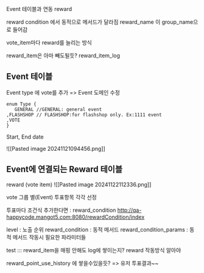 
Event 테이블과 연동
reward

reward condition 에서 동적으로 메서드가 달라짐
reward_name 이 group_name으로 들어감

vote_item마다 reward를 늘리는 방식

reward_item은 아마 빼도될듯?
reward_item_log


## Event 테이블

Event type 에 vote를 추가 =>  Event 도메인 수정
```
enum Type {  
   GENERAL //GENERAL: general event   
,FLASHSHOP // FLASHSHOP:for flashshop only. Ex:1111 event  
,VOTE
}
```
Start, End date


![[Pasted image 20241121094456.png]]



## Event에 연결되는 Reward 테이블

reward (vote item)
![[Pasted image 20241122112336.png]]

vote 그룹 별(Event) 투표항목 각각 선정

투표마다 조건식 추가한다면 : reward_condition
http://qa-happycode.mangot5.com:8080/rewardCondition/index

level : 노출 순위
reward_condition : 동적 메서드
reward_condition_params : 동적 메서드 작동시 필요한 파라미터들



test ::: reward_item을 매핑 안해도 log에 쌓이는지?
reward 작동방식 알아야


reward_point_use_history 에 쌓을수있을듯? => 유저 투표결과~~

